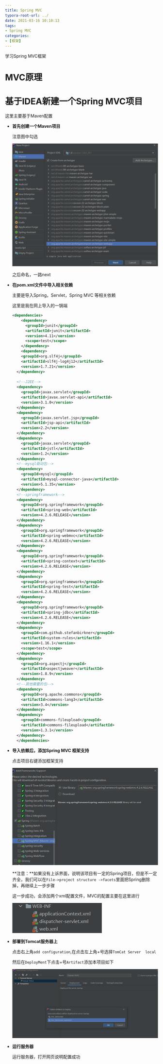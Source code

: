 ```yaml
---
title: Spring MVC
typora-root-url: ../
date: 2021-03-16 10:10:13
tags:
- Spring MVC
categories:
- [框架]
---
```


学习Spring MVC框架

<!--more-->

# MVC原理



# 基于IDEA新建一个Spring MVC项目

这里主要基于Maven配置

- **首先创建一个Maven项目**

  注意图中勾选

  ![image-20210316151825513](/images/image-20210316151825513.png)

  之后命名，一路next

- **在pom.xml文件中导入相关依赖**

  主要是导入Spring，Servlet，Spring MVC 等相关依赖

  这里是我在网上导入的一锅端

  ```xml
  <dependencies>
      <dependency>
        <groupId>junit</groupId>
        <artifactId>junit</artifactId>
        <version>4.11</version>
        <scope>test</scope>
      </dependency>
      <dependency>
      <groupId>org.slf4j</groupId>
      <artifactId>slf4j-log4j12</artifactId>
      <version>1.7.21</version>
    </dependency>
  
    <!--J2EE-->
    <dependency>
      <groupId>javax.servlet</groupId>
      <artifactId>javax.servlet-api</artifactId>
      <version>3.1.0</version>
    </dependency>
    <dependency>
      <groupId>javax.servlet.jsp</groupId>
      <artifactId>jsp-api</artifactId>
      <version>2.2</version>
    </dependency>
    <dependency>
      <groupId>javax.servlet</groupId>
      <artifactId>jstl</artifactId>
      <version>1.2</version>
    </dependency>
    <!--mysql驱动包-->
    <dependency>
      <groupId>mysql</groupId>
      <artifactId>mysql-connector-java</artifactId>
      <version>5.1.35</version>
    </dependency>
    <!--springframework-->
    <dependency>
      <groupId>org.springframework</groupId>
      <artifactId>spring-web</artifactId>
      <version>4.2.6.RELEASE</version>
    </dependency>
    <dependency>
      <groupId>org.springframework</groupId>
      <artifactId>spring-webmvc</artifactId>
      <version>4.2.6.RELEASE</version>
    </dependency>
    <dependency>
      <groupId>org.springframework</groupId>
      <artifactId>spring-context</artifactId>
      <version>4.2.6.RELEASE</version>
    </dependency>
    <dependency>
      <groupId>org.springframework</groupId>
      <artifactId>spring-test</artifactId>
      <version>4.2.6.RELEASE</version>
    </dependency>
    <dependency>
      <groupId>org.springframework</groupId>
      <artifactId>spring-jdbc</artifactId>
      <version>4.2.6.RELEASE</version>
    </dependency>
    <dependency>
      <groupId>com.github.stefanbirkner</groupId>
      <artifactId>system-rules</artifactId>
      <version>1.16.1</version>
      <scope>test</scope>
    </dependency>
    <dependency>
      <groupId>org.aspectj</groupId>
      <artifactId>aspectjweaver</artifactId>
      <version>1.8.9</version>
    </dependency>
    <!--其他需要的包-->
    <dependency>
      <groupId>org.apache.commons</groupId>
      <artifactId>commons-lang3</artifactId>
      <version>3.4</version>
    </dependency>
    <dependency>
      <groupId>commons-fileupload</groupId>
      <artifactId>commons-fileupload</artifactId>
      <version>1.3.1</version>
    </dependency>
    </dependencies>
  
  ```

- **导入依赖后，添加Spring MVC 框架支持**

  点击项目右键添加框架支持

  ![image-20210316153142758](/images/image-20210316153142758.png)

  **注意：**如果没有上诉界面，说明该项目有一定的Spring项目，但是不一定齐全，我们可以在`File->project structure ->facets`里面把Spring删除掉，再继续上一步步骤

  这一步成功，会添加两个xml配置文件，MVC的配置主要在这里进行

  ![image-20210316153652673](/images/image-20210316153652673.png)

- **部署到Tomcat服务器上**

  点击右上角`add configuration`,在点击左上角+号选择`TomCat Server  local`

  然后在`DeployMent`下点击+号`Artifact`添加本项目如下

  ![image-20210316154055526](/images/image-20210316154055526.png)

- **运行服务器**

  运行服务器，打开网页说明配置成功

  